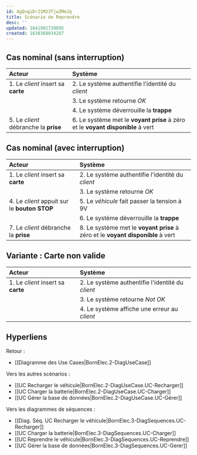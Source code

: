```yaml
---
id: AgQvgiDr21M23TjwZMmJq
title: Scénario de Reprendre
desc: ''
updated: 1641902739895
created: 1638368034287
---
```


## Cas nominal (sans interruption)

|Acteur|Système|
|:---|:---|
|1. Le _client_ insert sa **carte** |2. Le système authentifie l'identité du _client_ |
||3. Le système retourne _OK_ |
||4. Le système déverrouille la **trappe** |
|5. Le _client_ débranche la **prise** |6. Le système met le **voyant prise** à zéro et le **voyant disponible** à vert |

## Cas nominal (avec interruption)

|Acteur|Système|
|:---|:---|
|1. Le _client_ insert sa **carte** |2. Le système authentifie l'identité du _client_ |
||3. Le système retourne _OK_ |
|4. Le _client_ appuit sur le **bouton STOP** |5. Le _véhicule_ fait passer la tension à 9V  |
||6. Le système déverrouille la **trappe** |
|7. Le _client_ débranche la **prise** |8. Le système met le **voyant prise** à zéro et le **voyant disponible** à vert |

## Variante : Carte non valide

|Acteur|Système|
|:---|:---|
|1. Le _client_ insert sa **carte** |2. Le système authentifie l'identité du _client_ |
||3. Le système retourne _Not OK_ |
||4. Le système affiche une erreur au _client_ |

## Hyperliens 

Retour :
- [[Diagramme des Use Cases|BornElec.2-DiagUseCase]]

Vers les autres scénarios :
- [[UC Recharger le véhicule|BornElec.2-DiagUseCase.UC-Recharger]]
- [[UC Charger la batterie|BornElec.2-DiagUseCase.UC-Charger]]
- [[UC Gérer la base de données|BornElec.2-DiagUseCase.UC-Gérer]]

Vers les diagrammes de séquences :
- [[Diag. Séq. UC Recharger le véhicule|BornElec.3-DiagSequences.UC-Recharger]]
- [[UC Charger la batterie|BornElec.3-DiagSequences.UC-Charger]]
- [[UC Reprendre le véhicule|BornElec.3-DiagSequences.UC-Reprendre]]
- [[UC Gérer la base de données|BornElec.3-DiagSequences.UC-Gerer]]